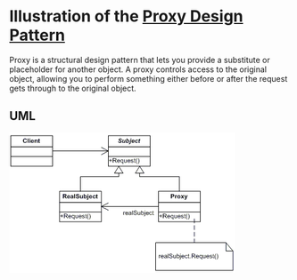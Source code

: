 # Illustration of the [Proxy Design Pattern](https://refactoring.guru/design-patterns/proxy)

Proxy is a structural design pattern that lets you provide a substitute or placeholder for another object. A proxy controls access to the original object, allowing you to perform something either before or after the request gets through to the original object.

## UML

![Proxy Design Pattern](proxy.gif)
